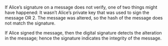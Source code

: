 If Alice’s signature on a message does not verify, one of two things might have happened:
It wasn’t Alice’s private key that was used to sign the message 
OR
2.    The message was altered, so the hash of the message does not match the signature.

If Alice signed the message, then the digital signature detects the alteration in the message; hence the signature indicates the integrity of the message.

